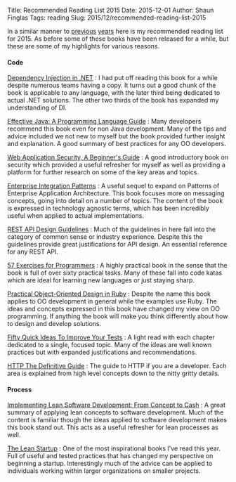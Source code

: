 Title: Recommended Reading List 2015
Date: 2015-12-01
Author: Shaun Finglas
Tags: reading
Slug: 2015/12/recommended-reading-list-2015

In a similar manner to
[previous](https://blog.shaunfinglas.co.uk/2015/01/recommended-reading-list-2014.html)
[years](https://blog.shaunfinglas.co.uk/2012/10/recommended-reading-2012.html)
here is my recommended reading list for 2015. As before some of these
books have been released for a while, but these are some of my
highlights for various reasons.

#### Code

[Dependency Injection in .NET](http://www.amazon.co.uk/Dependency-Injection-NET-Mark-Seemann/dp/1935182501)
:   I had put off reading this book for a while despite numerous teams
    having a copy. It turns out a good chunk of the book is applicable
    to any language, with the later third being dedicated to actual .NET
    solutions. The other two thirds of the book has expanded my
    understanding of DI.

[Effective Java: A Programming Language Guide](http://www.amazon.co.uk/Effective-Java-Programming-Language-Series-ebook/dp/B00B8V09HY)
:   Many developers recommend this book even for non Java development.
    Many of the tips and advice included we not new to myself but the
    book provided further insight and explanation. A good summary of
    best practices for any OO developers.

[Web Application Security, A Beginner's Guide](http://www.amazon.co.uk/Web-Application-Security-Beginners-Guide-ebook/dp/B006DVPWX0)
:   A good introductory book on security which provided a useful
    refresher for myself as well as providing a platform for further
    research on some of the key areas and topics.

[Enterprise Integration Patterns](http://www.amazon.co.uk/Enterprise-Integration-Patterns-Designing-Addison-Wesley-ebook/dp/B007MQLL4E/)
:   A useful sequel to expand on Patterns of Enterprise Application
    Architecture. This book focuses more on messaging concepts, going
    into detail on a number of topics. The content of the book is
    expressed in technology agnostic terms, which has been incredibly
    useful when applied to actual implementations.

[REST API Design Guidelines](http://www.amazon.co.uk/REST-Design-Rulebook-Mark-Masse-ebook/dp/B005XE5A7Q)
:   Much of the guidelines in here fall into the category of common
    sense or industry experience. Despite this the guidelines provide
    great justifications for API design. An essential reference for any
    REST API.

[57 Exercises for Programmers](http://www.amazon.co.uk/Exercises-Programmers-Challenges-Develop-Coding-ebook/dp/B0170Q50LK)
:   A highly practical book in the sense that the book is full of over
    sixty practical tasks. Many of these fall into code katas which are
    ideal for learning new languages or just staying sharp.

[Practical Object-Oriented Design in Ruby](http://www.amazon.co.uk/Practical-Object-Oriented-Design-Ruby-Addison-Wesley-ebook/dp/B0096BYG7C)
:   Despite the name this book applies to OO development in general
    while the examples use Ruby. The ideas and concepts expressed in
    this book have changed my view on OO programming. If anything the
    book will make you think differently about how to design and develop
    solutions.

[Fifty Quick Ideas To Improve Your Tests](http://www.amazon.co.uk/Fifty-Quick-Ideas-Improve-Tests-ebook/dp/B00XVFFK7E)
:   A light read with each chapter dedicated to a single, focused topic.
    Many of the ideas are well known practices but with expanded
    justifications and recommendations.

[HTTP The Definitive Guide](http://www.amazon.co.uk/HTTP-Definitive-Guide-Guides-ebook/dp/B0043D2EKO)
:   The guide to HTTP if you are a developer. Each area is explained
    from high level concepts down to the nitty gritty details.

#### Process

[Implementing Lean Software Development: From Concept to Cash](http://www.amazon.co.uk/Implementing-Lean-Software-Development-Addison-Wesley-ebook/dp/B00HNB3VQE)
:   A great summary of applying lean concepts to software development.
    Much of the content is familiar though the ideas applied to software
    development makes this book stand out. This acts as a useful
    refresher for lean processes as well.

[The Lean Startup](http://www.amazon.co.uk/Lean-Startup-Innovation-Successful-Businesses-ebook/dp/B005PR422K)
:   One of the most inspirational books I've read this year. Full of
    useful and tested practices that has changed my perspective on
    beginning a startup. Interestingly much of the advice can be applied
    to individuals working within larger organizations on smaller
    projects.